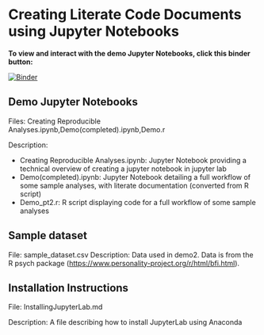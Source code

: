 # Creating Literate Code Documents using Jupyter Notebooks

**To view and interact with the demo Jupyter Notebooks, click this binder button:**

[![Binder](https://mybinder.org/badge_logo.svg)](https://mybinder.org/v2/gh/eauer22/Training-and-Development-Comprehensive-Project/master?urlpath=lab/tree/Creating_Reproducible_Analyses.ipynb)

## Demo Jupyter Notebooks
Files: Creating Reproducible Analyses.ipynb,Demo(completed).ipynb,Demo.r

Description: 

* Creating Reproducible Analyses.ipynb: Jupyter Notebook providing a technical overview of creating a jupyter notebook in jupyter lab 
* Demo(completed).ipynb: Jupyter Notebook detailing a full workflow of some sample analyses, with literate documentation (converted from R script)
* Demo_pt2.r: R script displaying code for a full workflow of some sample analyses


## Sample dataset
File: sample_dataset.csv
Description: Data used in demo2. Data is from the R psych package (https://www.personality-project.org/r/html/bfi.html).

## Installation Instructions
File: InstallingJupyterLab.md

Description: A file describing how to install JupyterLab using Anaconda

